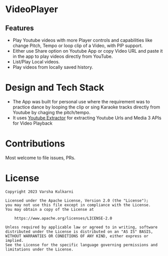 # VideoPlayer

## Features 

- Play Youtube videos with more Player controls and capabilities like change Pitch, Tempo or loop
  clip of a Video, with PIP support.
- Either use Share option on Youtube App or copy Video URL and paste it in the app to play videos
  directly from YouTube.
- List/Play Local videos.
- Play videos from locally saved history.

# Design and Tech Stack

- The App was built for personal use where the requirement was to practice dance by looping the clip or sing Karaoke tracks directly from Youtube by chaging the pitch/tempo. 
- It uses [Youtube Extractor](https://github.com/HaarigerHarald/android-youtubeExtractor) for extracting Youtube Urls and Media 3 APIs for Video Playback


# Contributions

Most welcome to file issues, PRs.

# License

```
Copyright 2023 Varsha Kulkarni
 
Licensed under the Apache License, Version 2.0 (the "License");
you may not use this file except in compliance with the License.
You may obtain a copy of the License at
 
    https://www.apache.org/licenses/LICENSE-2.0
 
Unless required by applicable law or agreed to in writing, software
distributed under the License is distributed on an "AS IS" BASIS,
WITHOUT WARRANTIES OR CONDITIONS OF ANY KIND, either express or implied.
See the License for the specific language governing permissions and
limitations under the License.
```

